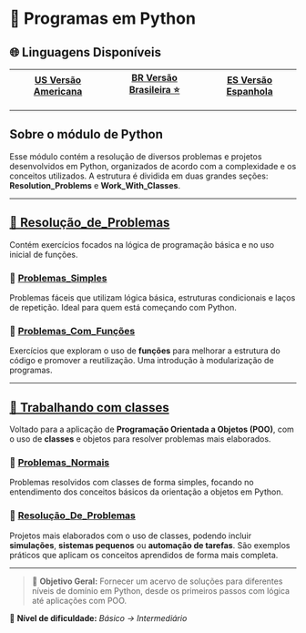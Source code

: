 # 🐍 Programas em Python

## 🌐 Linguagens Disponíveis

| **[US Versão Americana](../../../Programming%20In%20Python/README.md)** | **[BR Versão Brasileira ⭐](README-BR.md)** | **[ES Versão Espanhola](README-ES.md)**|
|:-----------------------------------------------------------------------------------------------------:|:----------------------------------------------------------------------------------------------:|:------------------------------------------------------------------------------------------------:|

---

## Sobre o módulo de Python

Esse módulo contém a resolução de diversos problemas e projetos desenvolvidos em Python, organizados de acordo com a complexidade e os conceitos utilizados. A estrutura é dividida em duas grandes seções: **Resolution_Problems** e **Work_With_Classes**.

---

## [📁 Resolução_de_Problemas](../../../Programming%20In%20Python/resolution_problems/README.md)

Contém exercícios focados na lógica de programação básica e no uso inicial de funções.

### 📂 [Problemas_Simples](../../../Programming%20In%20Python/resolution_problems/simple_problems/)

Problemas fáceis que utilizam lógica básica, estruturas condicionais e laços de repetição. Ideal para quem está começando com Python.

### 📂 [Problemas_Com_Funções](../../../Programming%20In%20Python/resolution_problems/functions_problems/)

Exercícios que exploram o uso de **funções** para melhorar a estrutura do código e promover a reutilização. Uma introdução à modularização de programas.

---

## [📁 Trabalhando com classes](../../../Programming%20In%20Python/works_with_classes/README.md)

Voltado para a aplicação de **Programação Orientada a Objetos (POO)**, com o uso de **classes** e objetos para resolver problemas mais elaborados.

### 📂 [Problemas_Normais](../../../Programming%20In%20Python/works_with_classes/normal_problems/)

Problemas resolvidos com classes de forma simples, focando no entendimento dos conceitos básicos da orientação a objetos em Python.

### 📂 [Resolução_De_Problemas](../../../Programming%20In%20Python/works_with_classes/projects_resolutions/)

Projetos mais elaborados com o uso de classes, podendo incluir **simulações**, **sistemas pequenos** ou **automação de tarefas**. São exemplos práticos que aplicam os conceitos aprendidos de forma mais completa.

---

> 📌 **Objetivo Geral:** Fornecer um acervo de soluções para diferentes níveis de domínio em Python, desde os primeiros passos com lógica até aplicações com POO.

🧠 **Nível de dificuldade:** *Básico → Intermediário*
